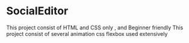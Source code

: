 # SocialEditor
This project consist of HTML and CSS only , and Beginner friendly
This project consist of several animation  css flexbox used extensively 
